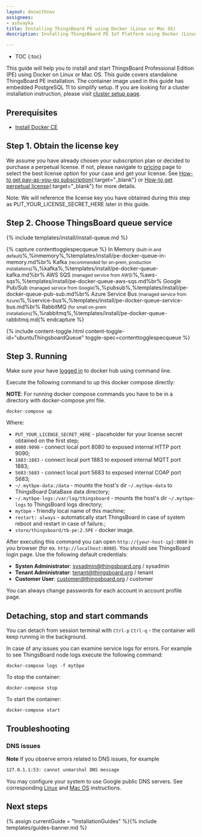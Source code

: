 ```yaml
---
layout: docwithnav
assignees:
- ashvayka
title: Installing ThingsBoard PE using Docker (Linux or Mac OS)
description: Installing ThingsBoard PE IoT Platform using Docker (Linux or Mac OS)

---
```


* TOC
{:toc}


This guide will help you to install and start ThingsBoard Professional Edition (PE) using Docker on Linux or Mac OS. 
This guide covers standalone ThingsBoard PE installation. The container image used in this guide has embedded PostgreSQL 11 to simplify setup. 
If you are looking for a cluster installation instruction, please visit [cluster setup page](/docs/user-guide/install/pe/cluster-setup/).  

## Prerequisites

- [Install Docker CE](https://docs.docker.com/engine/installation/)

## Step 1. Obtain the license key 

We assume you have already chosen your subscription plan or decided to purchase a perpetual license. 
If not, please navigate to [pricing](/pricing/) page to select the best license option for your case and get your license. 
See [How-to get pay-as-you-go subscription](https://www.youtube.com/watch?v=dK-QDFGxWek){:target="_blank"} or [How-to get perpetual license](https://www.youtube.com/watch?v=GPe0lHolWek){:target="_blank"} for more details.

Note: We will reference the license key you have obtained during this step as PUT_YOUR_LICENSE_SECRET_HERE later in this guide.

## Step 2. Choose ThingsBoard queue service

{% include templates/install/install-queue.md %}

{% capture contenttogglespecqueue %}
In Memory <small>(built-in and default)</small>%,%inmemory%,%templates/install/pe-docker-queue-in-memory.md%br%
Kafka <small>(recommended for on-prem, production installations)</small>%,%kafka%,%templates/install/pe-docker-queue-kafka.md%br%
AWS SQS <small>(managed service from AWS)</small>%,%aws-sqs%,%templates/install/pe-docker-queue-aws-sqs.md%br%
Google Pub/Sub <small>(managed service from Google)</small>%,%pubsub%,%templates/install/pe-docker-queue-pub-sub.md%br%
Azure Service Bus <small>(managed service from Azure)</small>%,%service-bus%,%templates/install/pe-docker-queue-service-bus.md%br%
RabbitMQ <small>(for small on-prem installations)</small>%,%rabbitmq%,%templates/install/pe-docker-queue-rabbitmq.md{% endcapture %}

{% include content-toggle.html content-toggle-id="ubuntuThingsboardQueue" toggle-spec=contenttogglespecqueue %}  

## Step 3. Running

Make sure your have [logged in](https://docs.docker.com/engine/reference/commandline/login/) to docker hub using command line.

Execute the following command to up this docker compose directly:

**NOTE**: For running docker compose commands you have to be in a directory with docker-compose.yml file. 

``` 
docker-compose up
```

Where: 
    
- `PUT_YOUR_LICENSE_SECRET_HERE` - placeholder for your license secret obtained on the first step;    
- `8080:9090`            - connect local port 8080 to exposed internal HTTP port 9090;
- `1883:1883`            - connect local port 1883 to exposed internal MQTT port 1883;   
- `5683:5683`            - connect local port 5683 to exposed internal COAP port 5683; 
- `~/.mytbpe-data:/data`   - mounts the host's dir `~/.mytbpe-data` to ThingsBoard DataBase data directory;
- `~/.mytbpe-logs:/var/log/thingsboard`   - mounts the host's dir `~/.mytbpe-logs` to ThingsBoard logs directory;
- `mytbpe`             - friendly local name of this machine;
- `restart: always`        - automatically start ThingsBoard in case of system reboot and restart in case of failure.;
- `store/thingsboard/tb-pe:2.5PE`          - docker image.
    
After executing this command you can open `http://{your-host-ip}:8080` in you browser (for ex. `http://localhost:8080`). You should see ThingsBoard login page.
Use the following default credentials:

- **Systen Administrator**: sysadmin@thingsboard.org / sysadmin
- **Tenant Administrator**: tenant@thingsboard.org / tenant
- **Customer User**: customer@thingsboard.org / customer
    
You can always change passwords for each account in account profile page.

## Detaching, stop and start commands

You can detach from session terminal with `Ctrl-p` `Ctrl-q` - the container will keep running in the background.

In case of any issues you can examine service logs for errors.
For example to see ThingsBoard node logs execute the following command:

```
docker-compose logs -f mytbpe
```

To stop the container:

```
docker-compose stop
```

To start the container:

```
docker-compose start
```

## Troubleshooting

### DNS issues

**Note** If you observe errors related to DNS issues, for example

```bash
127.0.1.1:53: cannot unmarshal DNS message
```

You may configure your system to use Google public DNS servers. 
See corresponding [Linux](https://developers.google.com/speed/public-dns/docs/using#linux) and [Mac OS](https://developers.google.com/speed/public-dns/docs/using#mac_os) instructions.


## Next steps

{% assign currentGuide = "InstallationGuides" %}{% include templates/guides-banner.md %}
